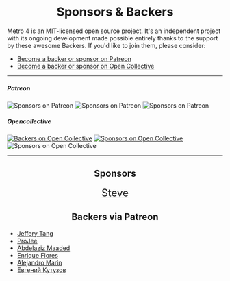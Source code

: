 <h1 align="center">Sponsors &amp; Backers</h1>

Metro 4 is an MIT-licensed open source project. 
It's an independent project with its ongoing development made possible entirely thanks to the support by these awesome Backers. 
If you'd like to join them, please consider:

- [Become a backer or sponsor on Patreon](https://www.patreon.com/metroui)
- [Become a backer or sponsor on Open Collective](https://opencollective.com/metro4#backer)

<hr>

##### Patreon

![Sponsors on Patreon](https://img.shields.io/badge/backers-2-red.svg)
![Sponsors on Patreon](https://img.shields.io/badge/sponsors-1-red.svg)
![Sponsors on Patreon](https://img.shields.io/badge/donation-$92-red.svg)

##### Opencollective 

[![Backers on Open Collective](https://opencollective.com/metro4/backers/badge.svg)](#backers) 
[![Sponsors on Open Collective](https://opencollective.com/metro4/sponsors/badge.svg)](#sponsors)
![Sponsors on Open Collective](https://img.shields.io/badge/donation-$1-darklime.svg)

<hr>

<!--
<h2 align="center">Platinum sponsor</h2>
-->

<!--
<h2 align="center">Silver sponsor</h2>
-->

<h2 align="center">Sponsors</h2>
<div align="center">

<p><a href="https://www.patreon.com/user/creators?u=27819336"><span style="font-size: 24px">Steve</span></a></p>
 
</div>

<!--
<h2 align="center">Generous Backers via Patreon ($50+)</h2>
-->

<h2 align="center">Backers via Patreon</h2>

- [Jeffery Tang](https://www.patreon.com/user/creators?u=40829202)
- [ProJee](https://www.patreon.com/user/creators?u=33581561)
- [Abdelaziz Maaded](https://www.patreon.com/user/creators?u=35477827)
- [Enrique Flores](https://www.patreon.com/user/creators?u=28475416)
- [Alejandro Marin](https://www.patreon.com/user/creators?u=39975997)
- [Евгений Кутузов](https://www.patreon.com/user/creators?u=40165393)


